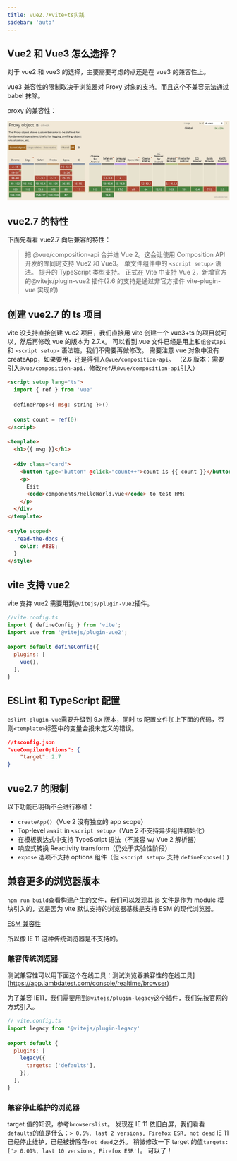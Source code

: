 ```yaml
---
title: vue2.7+vite+ts实践
sidebar: 'auto'
---
```


## Vue2 和 Vue3 怎么选择？

对于 vue2 和 vue3 的选择，主要需要考虑的点还是在 vue3 的兼容性上。

vue3 兼容性的限制取决于浏览器对 Proxy 对象的支持。而且这个不兼容无法通过 babel 抹除。

proxy 的兼容性：

![](./16913105175203.jpg)

## vue2.7 的特性

下面先看看 vue2.7 向后兼容的特性：

> 把 @vue/composition-api 合并进 Vue 2。这会让使用 Composition API 开发的库同时支持 Vue2 和 Vue3。
> 单文件组件中的 `<script setup>` 语法。
> 提升的 TypeScript 类型支持。
> 正式在 Vite 中支持 Vue 2，新增官方的@vitejs/plugin-vue2 插件(2.6 的支持是通过非官方插件 vite-plugin-vue 实现的)

## 创建 vue2.7 的 ts 项目

vite 没支持直接创建 vue2 项目，我们直接用 vite 创建一个 vue3+ts 的项目就可以，然后再修改 vue 的版本为 2.7.x。
可以看到.vue 文件已经是用上和`组合式api`和 `<script setup>` 语法糖，我们不需要再做修改。
需要注意 vue 对象中没有 createApp，如果要用，还是得引入`@vue/composition-api`。
（2.6 版本：需要引入`@vue/composition-api`，修改`ref`从`@vue/composition-api`引入）

```html
<script setup lang="ts">
  import { ref } from 'vue'

  defineProps<{ msg: string }>()

  const count = ref(0)
</script>

<template>
  <h1>{{ msg }}</h1>

  <div class="card">
    <button type="button" @click="count++">count is {{ count }}</button>
    <p>
      Edit
      <code>components/HelloWorld.vue</code> to test HMR
    </p>
  </div>
</template>

<style scoped>
  .read-the-docs {
    color: #888;
  }
</style>
```

## vite 支持 vue2

vite 支持 vue2 需要用到`@vitejs/plugin-vue2`插件。

```js
//vite.config.ts
import { defineConfig } from 'vite';
import vue from '@vitejs/plugin-vue2';

export default defineConfig({
  plugins: [
    vue(),
  ],
}
```

## ESLint 和 TypeScript 配置

`eslint-plugin-vue`需要升级到 9.x 版本，同时 ts 配置文件加上下面的代码，否则`<template>`标签中的变量会报未定义的错误。

```json
//tsconfig.json
"vueCompilerOptions": {
	"target": 2.7
}
```

## vue2.7 的限制

以下功能已明确不会进行移植：

- `createApp()`（Vue 2 没有独立的 app scope）
- Top-level `await` in `<script setup>`（Vue 2 不支持异步组件初始化）
- 在模板表达式中支持 TypeScript 语法（不兼容 w/ Vue 2 解析器）
- 响应式转换 Reactivity transform（仍处于实验性阶段）
- `expose` 选项不支持 options 组件（但 `<script setup>` 支持 `defineExpose()` )

## 兼容更多的浏览器版本

`npm run build`查看构建产生的文件，我们可以发现其 js 文件是作为 module 模块引入的，这是因为 vite 默认支持的浏览器基线是支持 ESM 的现代浏览器。

[ESM 兼容性](https://caniuse.com/es6-module)

所以像 IE 11 这种传统浏览器是不支持的。

### 兼容传统浏览器

测试兼容性可以用下面这个在线工具：测试浏览器兼容性的在线工具](https://app.lambdatest.com/console/realtime/browser)

为了兼容 IE11，我们需要用到`@vitejs/plugin-legacy`这个插件，我们先按官网的方式引入。

```js
// vite.config.ts
import legacy from '@vitejs/plugin-legacy'

export default {
  plugins: [
    legacy({
      targets: ['defaults'],
    }),
  ],
}
```

### 兼容停止维护的浏览器

target 值的知识，参考`browserslist`。
发现在 IE 11 依旧白屏，我们看看`defaults`的值是什么：`> 0.5%, last 2 versions, Firefox ESR, not dead`
IE 11 已经停止维护，已经被排除在`not dead`之外。
稍微修改一下 target 的值`targets: ['> 0.01%, last 10 versions, Firefox ESR']`。
可以了！
